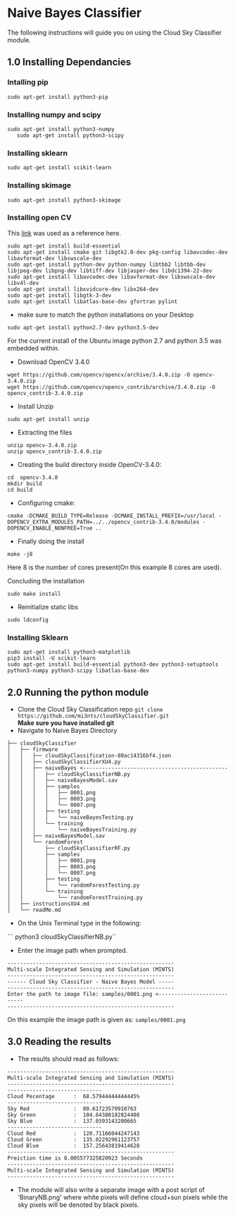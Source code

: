 # Naive Bayes Classifier

The following instructions will guide you on using the Cloud Sky Classifier module.

## 1.0 Installing Dependancies

### Intalling pip 
```
sudo apt-get install python3-pip
```

###  Installing numpy and scipy 
```
sudo apt-get install python3-numpy 
   sudo apt-get install python3-scipy 
```
### Installing sklearn 
```
sudo apt-get install scikit-learn 
```
### Installing skimage 
```
sudo apt-get install python3-skimage
```

### Installing open CV 

This [link](http://www.python36.com/how-to-install-opencv340-on-ubuntu1604/) was used as a reference here. 

```
sudo apt-get install build-essential 
sudo apt-get install cmake git libgtk2.0-dev pkg-config libavcodec-dev libavformat-dev libswscale-dev
sudo apt-get install python-dev python-numpy libtbb2 libtbb-dev libjpeg-dev libpng-dev libtiff-dev libjasper-dev libdc1394-22-dev
sudo apt-get install libavcodec-dev libavformat-dev libswscale-dev libv4l-dev
sudo apt-get install libxvidcore-dev libx264-dev
sudo apt-get install libgtk-3-dev
sudo apt-get install libatlas-base-dev gfortran pylint
```

- make sure to match the python installations on your Desktop 
```
sudo apt-get install python2.7-dev python3.5-dev
```
For the current install of the Ubuntu image python 2.7 and python 3.5 was embedded within.

- Download OpenCV 3.4.0  
```
wget https://github.com/opencv/opencv/archive/3.4.0.zip -O opencv-3.4.0.zip
wget https://github.com/opencv/opencv_contrib/archive/3.4.0.zip -O opencv_contrib-3.4.0.zip
```
- Install Unzip 
```
sudo apt-get install unzip
```
- Extracting the files 
```
unzip opencv-3.4.0.zip
unzip opencv_contrib-3.4.0.zip
```
- Creating the build directory inside OpenCV-3.4.0:
```
cd  opencv-3.4.0
mkdir build
cd build
```

- Configuring cmake:
```
cmake -DCMAKE_BUILD_TYPE=Release -DCMAKE_INSTALL_PREFIX=/usr/local -DOPENCV_EXTRA_MODULES_PATH=../../opencv_contrib-3.4.0/modules -DOPENCV_ENABLE_NONFREE=True ..
```
- Finally doing the install 
```
make -j8
```
Here 8 is the number of cores present(On this example 8 cores are used).  

Concluding the installation
```
sudo make install
```
- Reinitialize static libs 
```
sudo ldconfig
```

### Installing Sklearn

```
sudo apt-get install python3-matplotlib
pip3 install -U scikit-learn
sudo apt-get install build-essential python3-dev python3-setuptools python3-numpy python3-scipy libatlas-base-dev
```


 ## 2.0 Running the python module

- Clone the Cloud Sky Classification repo
```git clone https://github.com/mi3nts/cloudSkyClassifier.git```</br>
**Make sure you have installed git**
- Navigate to Naive Bayes Directory  
```
├── cloudSkyClassifier
│   ├── firmware
│   │   ├── cloudSkyClassification-80ac14316bf4.json
│   │   ├── cloudSkyClassifierXU4.py
│   │   ├── naiveBayes <----------------------------------------------
│   │   │   ├── cloudSkyClassifierNB.py
│   │   │   ├── naiveBayesModel.sav
│   │   │   ├── samples
│   │   │   │   ├── 0001.png
│   │   │   │   ├── 0003.png
│   │   │   │   └── 0007.png
│   │   │   ├── testing
│   │   │   │   └── naiveBayesTesting.py
│   │   │   └── training
│   │   │       └── naiveBayesTraining.py
│   │   ├── naiveBayesModel.sav
│   │   └── randomForest
│   │       ├── cloudSkyClassifierRF.py
│   │       ├── samples
│   │       │   ├── 0001.png
│   │       │   ├── 0003.png
│   │       │   └── 0007.png
│   │       ├── testing
│   │       │   └── randomForestTesting.py
│   │       └── training
│   │           └── randomForestTraining.py
│   ├── instructionsXU4.md
│   └── readMe.md
```
- On the Unix Terminal type in the following:

``` python3 cloudSkyClassifierNB.py``

- Enter the image path when prompted. 
```
-----------------------------------------------------
Multi-scale Integrated Sensing and Simulation (MINTS)
-----------------------------------------------------
------ Cloud Sky Classifier - Naive Bayes Model -----
-----------------------------------------------------
Enter the path to image file: samples/0001.png <---------------------------
-----------------------------------------------------

```
On this example the image path is given as: `samples/0001.png` 

## 3.0 Reading the results 

- The results should read as follows:
```
-----------------------------------------------------
Multi-scale Integrated Sensing and Simulation (MINTS)
-----------------------------------------------------
------------------------------
Cloud Pecentage      :  68.57944444444445%
------------------------------
Sky Red              :  80.61723570910763
Sky Green            :  104.64380182824408
Sky Blue             :  137.0393143200665
------------------------------
Cloud Red            :  120.71166044247143
Cloud Green          :  135.02292961123757
Cloud Blue           :  157.25643819414628
-----------------------------------------------------
Preiction time is 8.005577325820923 Seconds
-----------------------------------------------------
Multi-scale Integrated Sensing and Simulation (MINTS)
-----------------------------------------------------
```
- The module will also write a separate image with a post script of 'BinaryNB.png' where white pixels will define cloud+sun pixels while the sky pixels will be denoted by black pixels. 







